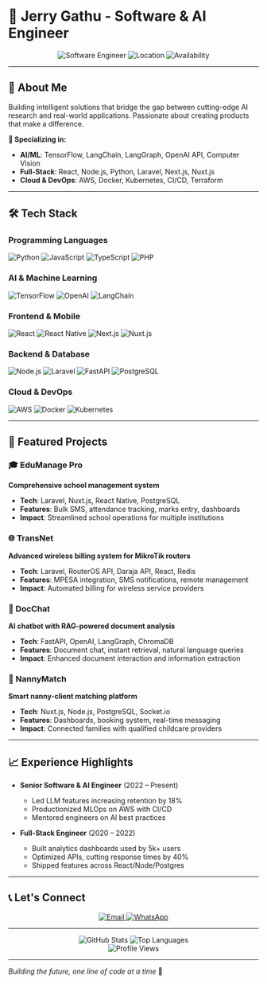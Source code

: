 # 🚀 Jerry Gathu - Software & AI Engineer

<div align="center">
  <img src="https://img.shields.io/badge/Software%20Engineer-AI%20%7C%20ML-blue?style=for-the-badge&logo=python&logoColor=white" alt="Software Engineer">
  <img src="https://img.shields.io/badge/Location-Nairobi%2C%20Kenya-green?style=for-the-badge&logo=location&logoColor=white" alt="Location">
  <img src="https://img.shields.io/badge/Availability-Open%20to%20Opportunities-brightgreen?style=for-the-badge" alt="Availability">
</div>

---

## 👋 About Me

Building intelligent solutions that bridge the gap between cutting-edge AI research and real-world applications. Passionate about creating products that make a difference.

**🎯 Specializing in:**

- **AI/ML**: TensorFlow, LangChain, LangGraph, OpenAI API, Computer Vision
- **Full-Stack**: React, Node.js, Python, Laravel, Next.js, Nuxt.js
- **Cloud & DevOps**: AWS, Docker, Kubernetes, CI/CD, Terraform

---

## 🛠️ Tech Stack

### Programming Languages

![Python](https://img.shields.io/badge/Python-3776AB?style=flat-square&logo=python&logoColor=white)
![JavaScript](https://img.shields.io/badge/JavaScript-F7DF1E?style=flat-square&logo=javascript&logoColor=black)
![TypeScript](https://img.shields.io/badge/TypeScript-007ACC?style=flat-square&logo=typescript&logoColor=white)
![PHP](https://img.shields.io/badge/PHP-777BB4?style=flat-square&logo=php&logoColor=white)

### AI & Machine Learning

![TensorFlow](https://img.shields.io/badge/TensorFlow-FF6F00?style=flat-square&logo=tensorflow&logoColor=white)
![OpenAI](https://img.shields.io/badge/OpenAI-412991?style=flat-square&logo=openai&logoColor=white)
![LangChain](https://img.shields.io/badge/LangChain-1C3C3C?style=flat-square&logo=langchain&logoColor=white)

### Frontend & Mobile

![React](https://img.shields.io/badge/React-20232A?style=flat-square&logo=react&logoColor=61DAFB)
![React Native](https://img.shields.io/badge/React_Native-20232A?style=flat-square&logo=react&logoColor=61DAFB)
![Next.js](https://img.shields.io/badge/Next.js-000000?style=flat-square&logo=next.js&logoColor=white)
![Nuxt.js](https://img.shields.io/badge/Nuxt.js-00DC82?style=flat-square&logo=nuxt.js&logoColor=white)

### Backend & Database

![Node.js](https://img.shields.io/badge/Node.js-43853D?style=flat-square&logo=node.js&logoColor=white)
![Laravel](https://img.shields.io/badge/Laravel-FF2D20?style=flat-square&logo=laravel&logoColor=white)
![FastAPI](https://img.shields.io/badge/FastAPI-009688?style=flat-square&logo=fastapi&logoColor=white)
![PostgreSQL](https://img.shields.io/badge/PostgreSQL-316192?style=flat-square&logo=postgresql&logoColor=white)

### Cloud & DevOps

![AWS](https://img.shields.io/badge/AWS-232F3E?style=flat-square&logo=amazon-aws&logoColor=white)
![Docker](https://img.shields.io/badge/Docker-2496ED?style=flat-square&logo=docker&logoColor=white)
![Kubernetes](https://img.shields.io/badge/Kubernetes-326CE5?style=flat-square&logo=kubernetes&logoColor=white)

---

## 🎯 Featured Projects

### 🎓 EduManage Pro

**Comprehensive school management system**

- **Tech**: Laravel, Nuxt.js, React Native, PostgreSQL
- **Features**: Bulk SMS, attendance tracking, marks entry, dashboards
- **Impact**: Streamlined school operations for multiple institutions

### 🌐 TransNet

**Advanced wireless billing system for MikroTik routers**

- **Tech**: Laravel, RouterOS API, Daraja API, React, Redis
- **Features**: MPESA integration, SMS notifications, remote management
- **Impact**: Automated billing for wireless service providers

### 🤖 DocChat

**AI chatbot with RAG-powered document analysis**

- **Tech**: FastAPI, OpenAI, LangGraph, ChromaDB
- **Features**: Document chat, instant retrieval, natural language queries
- **Impact**: Enhanced document interaction and information extraction

### 👶 NannyMatch

**Smart nanny-client matching platform**

- **Tech**: Nuxt.js, Node.js, PostgreSQL, Socket.io
- **Features**: Dashboards, booking system, real-time messaging
- **Impact**: Connected families with qualified childcare providers

---

## 📈 Experience Highlights

- **Senior Software & AI Engineer** (2022 – Present)

  - Led LLM features increasing retention by 18%
  - Productionized MLOps on AWS with CI/CD
  - Mentored engineers on AI best practices

- **Full-Stack Engineer** (2020 – 2022)
  - Built analytics dashboards used by 5k+ users
  - Optimized APIs, cutting response times by 40%
  - Shipped features across React/Node/Postgres

---

## 📞 Let's Connect

<div align="center">
  <a href="mailto:jjgathu17@gmail.com">
    <img src="https://img.shields.io/badge/Email-jjgathu17@gmail.com-blue?style=for-the-badge&logo=gmail&logoColor=white" alt="Email">
  </a>
  <a href="https://wa.me/254726945514">
    <img src="https://img.shields.io/badge/WhatsApp-254726945514-green?style=for-the-badge&logo=whatsapp&logoColor=white" alt="WhatsApp">
  </a>
</div>

---

<div align="center">
  <img src="https://github-readme-stats.vercel.app/api?username=yourusername&show_icons=true&theme=radical&hide_border=true" alt="GitHub Stats">
  <img src="https://github-readme-stats.vercel.app/api/top-langs/?username=yourusername&layout=compact&theme=radical&hide_border=true" alt="Top Languages">
</div>

<div align="center">
  <img src="https://komarev.com/ghpvc/?username=yourusername&color=blue&style=for-the-badge" alt="Profile Views">
</div>

---

_Building the future, one line of code at a time_ 🚀
